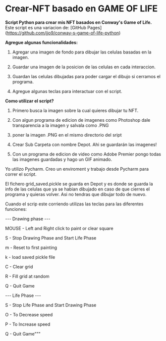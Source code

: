 # Crear-NFT basado en GAME OF LIFE
**Script Python para crear mis NFT basados en Conway's Game of Life.**
Este script es una variacion de: [GitHub Pages] (https://github.com/jjo9/conway-s-game-of-life-python)

**Agregue algunas funcionalidades:**

  1. Agregar una imagen de fondo para dibujar las celulas basadas en la imagen.
  
  2. Guardar una imagen de la posicion de las celulas en cada interaccion.
  
  3. Guardan las celulas dibujadas para poder cargar el dibujo si cerramos el programa.
  
  4. Agregue algunas teclas para interactuar con el script.
  

**Como utilizar el script?**

 1. Primero busca la imagen sobre la cual quieres dibujar tu NFT.
 
 2. Con algun programa de edicion de imagenes como Photoshop dale transparencia a la imagen y salvala como .PNG
 
 3. poner la imagen .PNG en el mismo directorio del sript
 
 4. Crear Sub Carpeta con nombre Depot. Ahi se guardarán las imagenes!
 
 5. Con un programa de edicion de video como Adobe Premier pongo todas las imagenes guardadas y hago un GIF animado.
 
 Yo utilizo Pycharm. Creo un enviroment y trabajo desde Pycharm para correr el script.
 
 
 El fichero grid_saved.pickle se guarda en Depot y es donde se guarda la info de las celulas que ya se habian dibujado en caso de que cierres el 
 programa y quieras volver. Asi no tendras que dibujar todo de nuevo.
 
 
 Cuando el scrip este corriendo utilizas las teclas para las diferentes funciones:
 
 --- Drawing phase --- 
 
MOUSE - Left and Right click to paint or clear square

S - Stop Drawing Phase and Start Life Phase

m - Reset to first painting 

k - load saved pickle file

C - Clear grid

R - Fill grid at random

Q - Quit Game

--- Life Phase ---

S - Stop Life Phase and Start Drawing Phase

O - To Decrease speed

P - To Increase speed

Q - Quit Game"""
